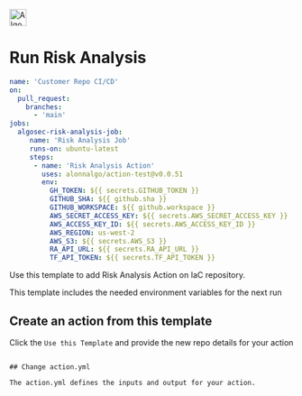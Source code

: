 <p align="left">
  <a href="https://www.algosec.com"><img height="30" alt="Algosec" src="https://raw.githubusercontent.com/alonnalgo/action-test/main/icons/critical.png"></a>
</p>

# Run Risk Analysis

```yaml
name: 'Customer Repo CI/CD'
on:
  pull_request:
    branches:
      - 'main'
jobs:
  algosec-risk-analysis-job:
     name: 'Risk Analysis Job'
     runs-on: ubuntu-latest
     steps:
      - name: 'Risk Analysis Action'
        uses: alonnalgo/action-test@v0.0.51
        env:
          GH_TOKEN: ${{ secrets.GITHUB_TOKEN }}
          GITHUB_SHA: ${{ github.sha }}
          GITHUB_WORKSPACE: ${{ github.workspace }}
          AWS_SECRET_ACCESS_KEY: ${{ secrets.AWS_SECRET_ACCESS_KEY }}
          AWS_ACCESS_KEY_ID: ${{ secrets.AWS_ACCESS_KEY_ID }}
          AWS_REGION: us-west-2
          AWS_S3: ${{ secrets.AWS_S3 }}
          RA_API_URL: ${{ secrets.RA_API_URL }}
          TF_API_TOKEN: ${{ secrets.TF_API_TOKEN }}
```

Use this template to add Risk Analysis Action on IaC repository.

This template includes the needed environment variables for the next run


## Create an action from this template

Click the `Use this Template` and provide the new repo details for your action

```

## Change action.yml

The action.yml defines the inputs and output for your action.


